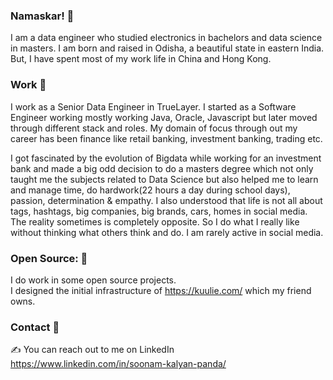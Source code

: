 ### Namaskar! 🙏 
I am a data engineer who studied electronics in bachelors and data science in masters.
I am born and raised in Odisha, a beautiful state in eastern India. But, I have spent most of my work life in China and Hong Kong.


### Work 💸
I work as a Senior Data Engineer in TrueLayer.
I started as a Software Engineer working mostly working Java, Oracle, Javascript but later moved through different stack and roles.
My domain of focus through out my career has been finance like retail banking, investment banking, trading etc.

I got fascinated by the evolution of Bigdata while working for an investment bank and made a big odd decision to do a masters degree which not only taught me the subjects related to Data Science but also helped me to learn and manage time, do hardwork(22 hours a day during school days), passion, determination & empathy.
I also understood that life is not all about tags, hashtags, big companies, big brands, cars, homes in social media. The reality sometimes is completely opposite.
So I do what I really like without thinking what others think and do. 
I am rarely active in social media.

### Open Source: 👷 
I do work in some open source projects.  
I designed the initial infrastructure of https://kuulie.com/ which my friend owns.

### Contact 🤝
✍️ You can reach out to me on LinkedIn https://www.linkedin.com/in/soonam-kalyan-panda/

